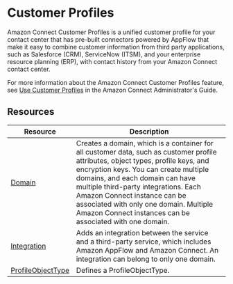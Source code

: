 # Customer Profiles

Amazon Connect Customer Profiles is a unified customer profile for your contact center that has pre-built connectors powered by AppFlow that make it easy to combine customer information from third party applications, such as Salesforce (CRM), ServiceNow (ITSM), and your enterprise resource planning (ERP), with contact history from your Amazon Connect contact center.  
  
For more information about the Amazon Connect Customer Profiles feature, see [Use Customer Profiles](https://docs.aws.amazon.com/connect/latest/adminguide/customer-profiles.html) in the Amazon Connect Administrator's Guide.

## Resources

| Resource | Description |
| --- | --- |
| [Domain](/src/customer-profiles/domain.md) | Creates a domain, which is a container for all customer data, such as customer profile attributes, object types, profile keys, and encryption keys. You can create multiple domains, and each domain can have multiple third-party integrations. Each Amazon Connect instance can be associated with only one domain. Multiple Amazon Connect instances can be associated with one domain. |
| [Integration](/src/customer-profiles/integration.md) | Adds an integration between the service and a third-party service, which includes Amazon AppFlow and Amazon Connect. An integration can belong to only one domain. |
| [ProfileObjectType](/src/customer-profiles/profileObjectType.md) | Defines a ProfileObjectType. |